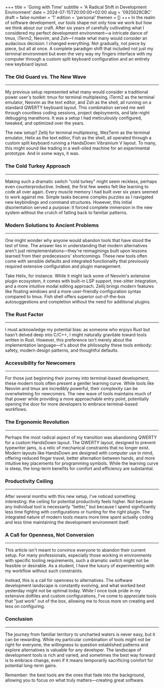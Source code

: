 +++
title = 'Going with Time'
subtitle = 'A Radical Shift in Development Environment'
date = 2024-07-15T20:00:00+02:00
slug = '0925629CBC'
draft = false
number = '1'
edition = 'personal'
themen = []
+++
In the realm of software development, our tools shape not only how we work but how we think about our craft. After six years of carefully cultivating what I considered my perfect development environment—a intricate dance of tmux, iTerm2, Neovim, and Zsh—I made what many would consider an audacious decision: I changed everything. Not gradually, not piece by piece, but all at once. A complete paradigm shift that included not just my terminal environment but even the very way my fingers interface with my computer through a custom split keyboard configuration and an entirely new keyboard layout.

### The Old Guard vs. The New Wave
---

My previous setup represented what many would consider a traditional power user's toolkit: tmux for terminal multiplexing, iTerm2 as the terminal emulator, Neovim as the text editor, and Zsh as the shell, all running on a standard QWERTY keyboard layout. This combination served me well through countless coding sessions, project deployments, and late-night debugging marathons. It was a setup I had meticulously configured, tweaked, and optimized over the years.

The new setup? Zellij for terminal multiplexing, WezTerm as the terminal emulator, Helix as the text editor, Fish as the shell, all operated through a custom split keyboard running a HandsDown Vibrainium V layout. To many, this might sound like trading in a well-oiled machine for an experimental prototype. And in some ways, it was.

### The Cold Turkey Approach
---

Making such a dramatic switch "cold turkey" might seem reckless, perhaps even counterproductive. Indeed, the first few weeks felt like learning to code all over again. Every muscle memory I had built over six years seemed to work against me. Simple tasks became complex puzzles as I navigated new keybindings and command structures. However, this initial disorientation served a purpose: it forced complete immersion in the new system without the crutch of falling back to familiar patterns.

### Modern Solutions to Ancient Problems
---

One might wonder why anyone would abandon tools that have stood the test of time. The answer lies in understanding that modern alternatives aren't just reimplementations—they're reimaginings built upon lessons learned from their predecessors' shortcomings. These new tools often come with sensible defaults and integrated functionality that previously required extensive configuration and plugin management.

Take Helix, for instance. While it might lack some of Neovim's extensive plugin ecosystem, it comes with built-in LSP support, tree-sitter integration, and a more intuitive modal editing approach. Zellij brings modern features like floating windows and a more user-friendly configuration syntax compared to tmux. Fish shell offers superior out-of-the-box autosuggestions and completion without the need for additional plugins.

### The Rust Factor
---

I must acknowledge my potential bias: as someone who enjoys Rust but hasn't delved deep into C/C++, I might naturally gravitate toward tools written in Rust. However, this preference isn't merely about the implementation language—it's about the philosophy these tools embody: safety, modern design patterns, and thoughtful defaults.

### Accessibility for Newcomers
---

For those just beginning their journey into terminal-based development, these modern tools often present a gentler learning curve. While tools like Neovim and tmux are incredibly powerful, their complexity can be overwhelming for newcomers. The new wave of tools maintains much of that power while providing a more approachable entry point, potentially opening the door for more developers to embrace terminal-based workflows.

### The Ergonomic Revolution
---

Perhaps the most radical aspect of my transition was abandoning QWERTY for a custom HandsDown layout. The QWERTY layout, designed to prevent typewriter jams, is a relic of mechanical constraints that no longer exist. Modern layouts like HandsDown are designed with computer use in mind, offering reduced finger travel, better alternation between hands, and more intuitive key placements for programming symbols. While the learning curve is steep, the long-term benefits for comfort and efficiency are substantial.

### Productivity Ceiling
---

After several months with this new setup, I've noticed something interesting: the ceiling for potential productivity feels higher. Not because any individual tool is necessarily "better," but because I spend significantly less time fighting with configurations or hunting for the right plugin. The integrated nature of modern tools means more time spent actually coding and less time maintaining the development environment itself.

### A Call for Openness, Not Conversion
---

This article isn't meant to convince everyone to abandon their current setup. For many professionals, especially those working in environments with specific tooling requirements, such a dramatic switch might not be feasible or desirable. As a student, I have the luxury of experimenting with my workflow without such constraints.

Instead, this is a call for openness to alternatives. The software development landscape is constantly evolving, and what worked best yesterday might not be optimal today. While I once took pride in my extensive dotfiles and custom configurations, I've come to appreciate tools that "just work" out of the box, allowing me to focus more on creating and less on configuring.

### Conclusion
---

The journey from familiar territory to uncharted waters is never easy, but it can be rewarding. While my particular combination of tools might not be right for everyone, the willingness to question established patterns and explore alternatives is valuable for any developer. The landscape of development tools is rich and varied, and sometimes the best way forward is to embrace change, even if it means temporarily sacrificing comfort for potential long-term gains.

Remember: the best tools are the ones that fade into the background, allowing you to focus on what truly matters—creating great software.
